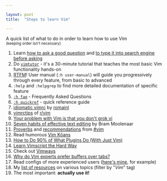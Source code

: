 ```yaml
---

layout: post
title:  "Steps to learn Vim"

---
```


A quick list of what to do in order to learn how to use Vim
<br><sup>(keeping order isn't necessary)</sup>

 1. Learn [how to ask a good question](https://stackoverflow.com/help/how-to-ask) and [to type it into search engine before asking](https://ddg.gg/?q=vim+start+learning)
 2. Do [`vimtutor`](https://vimhelp.org/usr_01.txt.html#vimtutor) - it's a 30-minute tutorial that teaches the most basic Vim functionality hands-on
 3. [RTFM](https://en.wikipedia.org/wiki/RTFM)! User manual (`:h user-manual`) will guide you progressively through every feature, from basic to advanced
 4. `:help` and `:helpgrep` to find more detailed documentation of specific feature
 5. [`:h faq`](https://vimhelp.org/vim_faq.txt.html) - Frequently Asked Questions
 6. [`:h quickref`](https://vimhelp.org/quickref.txt.html) - quick reference guide
 7. [idiomatic vimrc](https://github.com/romainl/idiomatic-vimrc) by [romainl](http://romainl.github.io/)
 8. [vimrctips](https://www.reddit.com/r/vim/wiki/vimrctips) of [r/vim](https://www.reddit.com/r/vim)
 9. [Your problem with Vim is that you don't grok vi](https://stackoverflow.com/a/1220118/10247460)
10. [Seven habits of effective text editing](https://www.moolenaar.net/habits.html) by Bram Moolenaar
11. [Proverbs](https://www.vi-improved.org/vim-proverbs) and [recommendations](https://www.vi-improved.org/recommendations) from [#vim](https://www.vi-improved.org/)
12. Read humorous [Vim Kōans](https://blog.sanctum.geek.nz/vim-koans)
13. [How to Do 90% of What Plugins Do (With Just Vim)](https://www.youtube.com/watch?v=XA2WjJbmmoM)
14. [Learn Vimscript the Hard Way](https://learnvimscriptthehardway.stevelosh.com)
15. Check out [Vimways](https://vimways.org/2018)
16. [Why do Vim experts prefer buffers over tabs?](https://stackoverflow.com/a/26710166/10247460)
17. Read configs of more experienced users ([here's mine](https://github.com/Jorengarenar/dotfiles/tree/master/vim), for example)
18. My [list of resources](https://resources.joren.ga) on various topics (filter by "_Vim_" tag)
19. The most important: **actually use it!**
